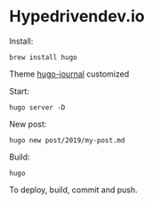# Hypedrivendev.io

Install:

    brew install hugo

Theme [hugo-journal](https://github.com/cexbrayat/hugo-journal.git) customized

Start:

    hugo server -D

New post:

    hugo new post/2019/my-post.md

Build:

    hugo

To deploy, build, commit and push.

